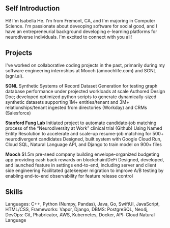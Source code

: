 
## Self Introduction
Hi! I'm Isabella He. I'm from Fremont, CA, and I'm majoring in Computer Science. I'm passionate about deveoping software for social good, and I have an entrepreneurial background developing e-learning platforms for neurodiverse individuals. I'm excited to connect with you all!

## Projects
I've worked on collaborative coding projects in the past, primarily during my software engineering internships at Mooch (amoochlife.com) and SGNL (sgnl.ai). 

**SGNL**
Synthetic Systems of Record Dataset Generation for testing graph database performance under projected workloads at scale
Authored Design Doc; developed optimized python scripts to generate dynamically-sized synthetic datasets supporting 1M+ entities/tenant and 3M+ relationships/tenant ingested from directories (Workday) and CRMs (Salesforce)

**Stanford Fung Lab**
Initiated project to automate candidate-job matching process of the “Neurodiversity at Work” clinical trial (Github)
Using Named Entity Resolution to accelerate and scale-up resume-job matching for 500+ neurodivergent candidates 
Designed, built system with Google Cloud Run, Cloud SQL, Natural Language API, and Django to train model on 900+ files

**Mooch**
$1.5m pre-seed company building envelope-organized budgeting app providing cash back rewards on blockchain/DeFi
Designed, developed, and launched feature in settings end-to-end, including server and client side engineering 
Facilitated gatekeeper migration to improve A/B testing by enabling end-to-end observability for feature release control

## Skills
Languages: C++, Python (Numpy, Pandas), Java, Go, SwiftUI, JavaScript, HTML/CSS, Frameworks: Vapor, Django, DBMS: PostgreSQL, Neo4j, DevOps: Git, Phabricator, AWS, Kubernetes, Docker, API: Cloud Natural Language